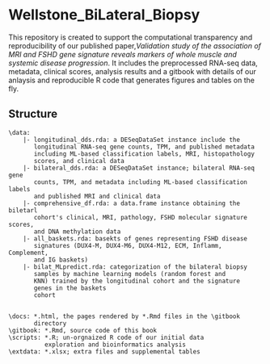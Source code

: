 # Wellstone_BiLateral_Biopsy

This repository is created to support the computational transparency and reproducibility of our published paper,_Validation study of the association of MRI and FSHD gene signature reveals markers of whole muscle and systemic disease progression_. It includes the preprocessed RNA-seq data, metadata, clinical scores, analysis results and a gitbook with details of our anlaysis and reproducible R code that generates figures and tables on the fly. 

## Structure
```
\data: 
    |- longitudinal_dds.rda: a DESeqDataSet instance include the 
       longitudinal RNA-seq gene counts, TPM, and published metadata 
       including ML-based classification labels, MRI, histopathology 
       scores, and clinical data
    |- bilateral_dds.rda: a DESeqDataSet instance; bilateral RNA-seq gene
       counts, TPM, and metadata including ML-based classification labels 
       and published MRI and clinical data
    |- comprehensive_df.rda: a data.frame instance obtaining the biletarl
       cohort's clinical, MRI, pathology, FSHD molecular signature scores,
       and DNA methylation data
    |- all_baskets.rda: basekts of genes representing FSHD disease 
       signatures (DUX4-M, DUX4-M6, DUX4-M12, ECM, Inflamm, Complement,
       and IG baskets)
    |- bilat_MLpredict.rda: categorization of the bilateral biopsy
       samples by machine learning models (random forest and 
       KNN) trained by the longitudinal cohort and the signature
       genes in the baskets
       cohort 
       

\docs: *.html, the pages rendered by *.Rmd files in the \gitbook
       directory
\gitbook: *.Rmd, source code of this book
\scripts: *.R; un-orgnaized R code of our initial data 
          exploration and bioinformatics analysis
\extdata: *.xlsx; extra files and supplemental tables
```
